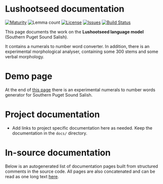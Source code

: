 # Lushootseed documentation

[![Maturity](https://img.shields.io/endpoint?url=https%3A%2F%2Fraw.githubusercontent.com%2Fgiellalt%2Flang-lut%2Fgh-pages%2Fmaturity.json)](https://giellalt.github.io/MaturityClassification.html)
![Lemma count](https://img.shields.io/endpoint?url=https%3A%2F%2Fraw.githubusercontent.com%2Fgiellalt%2Flang-lut%2Fgh-pages%2Flemmacount.json)
[![License](https://img.shields.io/github/license/giellalt/lang-lut)](https://github.com/giellalt/lang-lut/blob/main/LICENSE)
[![Issues](https://img.shields.io/github/issues/giellalt/lang-lut)](https://github.com/giellalt/lang-lut/issues)
[![Build Status](https://builds.giellalt.org/api/badge/lang-lut?label=CI)](https://builds.giellalt.org/pipelines/lang-lut/builds/latest)

This page documents the work on the **Lushootseed language model** (Southern Puget Sound Salish).

It contains a numerals to number word converter. In addition, there is an
experimental morphological analyser, containing some 300 stems and some
verbal morphology.

# Demo page

At the end of [this page](http://giellatekno.uit.no/num.eng.html) there is
an experimental numerals to number words generator for 
Southern Puget Sound Salish.

# Project documentation

* Add links to project specific documentation here as needed. Keep the documentation in the `docs/` directory.

# In-source documentation

Below is an autogenerated list of documentation pages built from structured comments in the source code. All pages are also concatenated and can be read as one long text [here](lut.md).
